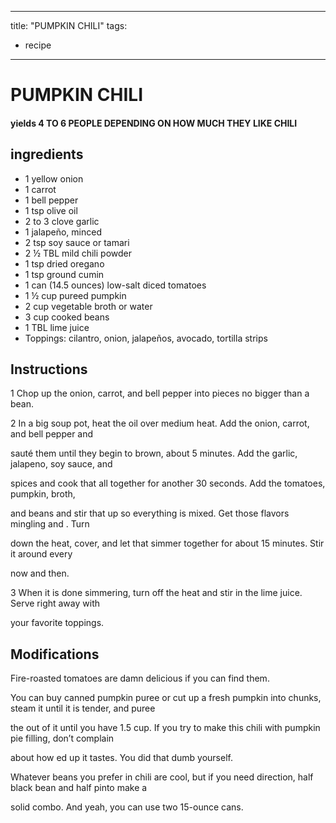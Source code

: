 
---
title: "PUMPKIN CHILI"
tags:
  - recipe
---

# PUMPKIN CHILI

#### yields  4 TO 6 PEOPLE DEPENDING ON HOW MUCH THEY LIKE CHILI

## ingredients
* 1 yellow onion
* 1 carrot
* 1 bell pepper
* 1 tsp olive oil
* 2 to 3 clove garlic
* 1 jalapeño, minced
* 2 tsp soy sauce or tamari
* 2 ½ TBL mild chili powder
* 1 tsp dried oregano
* 1 tsp ground cumin
* 1 can (14.5 ounces) low-salt diced tomatoes
* 1 ½ cup pureed pumpkin
* 2 cup vegetable broth or water
* 3 cup cooked beans
* 1 TBL lime juice
* Toppings: cilantro, onion, jalapeños, avocado, tortilla strips

## Instructions
1 Chop up the onion, carrot, and bell pepper into pieces no bigger than a bean.

2 In a big soup pot, heat the oil over medium heat. Add the onion, carrot, and bell pepper and

sauté them until they begin to brown, about 5 minutes. Add the garlic, jalapeno, soy sauce, and

spices and cook that all together for another 30 seconds. Add the tomatoes, pumpkin, broth,

and beans and stir that up so everything is mixed. Get those flavors mingling and   . Turn

down the heat, cover, and let that simmer together for about 15 minutes. Stir it around every

now and then.

3 When it is done simmering, turn off the heat and stir in the lime juice. Serve right away with

your favorite toppings.



## Modifications
Fire-roasted tomatoes are damn delicious if you can find them.

 You can buy canned pumpkin puree or cut up a fresh pumpkin into chunks, steam it until it is tender, and puree

the   out of it until you have 1.5 cup. If you try to make this chili with pumpkin pie filling, don’t complain

about how  ed up it tastes. You did that dumb    yourself.

 Whatever beans you prefer in chili are cool, but if you need direction, half black bean and half pinto make a

solid combo. And yeah, you can use two 15-ounce cans.




